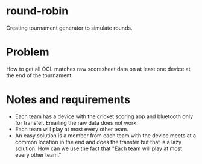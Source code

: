 # round-robin

Creating tournament generator to simulate rounds.

# Problem

How to get all OCL matches raw scoresheet data on at least one device at the end of the tournament.

# Notes and requirements

* Each team has a device with the cricket scoring app and bluetooth only for transfer. Emailing the raw data does not work.
* Each team will play at most every other team.
* An easy solution is a member from each team with the device meets at a common location in the end and does the transfer but that is a lazy solution. How can we use the fact that "Each team will play at most every other team."

